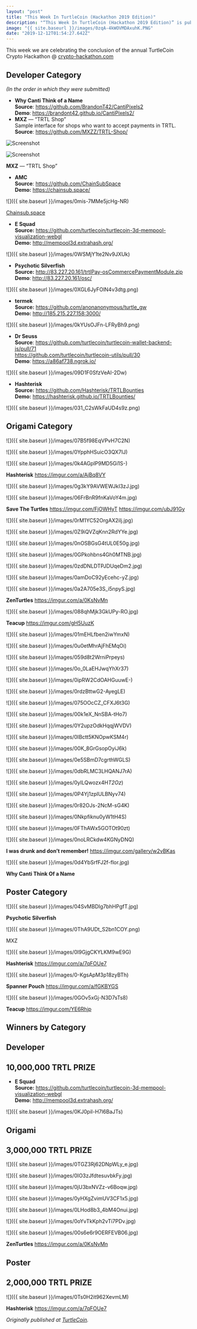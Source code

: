 ```yaml
---
layout: "post"
title: "This Week In TurtleCoin (Hackathon 2019 Edition)"
description: "“This Week In TurtleCoin (Hackathon 2019 Edition)” is published by TurtleCoin."
image: "{{ site.baseurl }}/images/0zqA-4kWOVMDAxuhK.PNG"
date: "2019-12-12T01:54:27.642Z"
---
```


This week we are celebrating the conclusion of the annual TurtleCoin Crypto Hackathon @ [crypto-hackathon.com](https://crypto-hackathon.com/)

## Developer Category

_(In the order in which they were submitted)_

- **Why Canti Think of a Name**  
  **Source**: <https://github.com/BrandonT42/CantiPixels2>  
  **Demo**: <https://brandont42.github.io/CantiPixels2/>
- **MXZ** — “TRTL Shop”  
  Sample interface for shops who want to accept payments in TRTL.  
  **Source**: <https://github.com/MXZZ/TRTL-Shop/>

![Screenshot](https://miro.medium.com/max/60/0*zqA-4kWOVMDAxuhK.PNG?q=20)

![Screenshot](https://miro.medium.com/max/1400/0*zqA-4kWOVMDAxuhK.PNG)

**MXZ** — “TRTL Shop”

- **AMC**  
  **Source**: <https://github.com/ChainSubSpace>  
  **Demo:** <https://chainsub.space/>

![]({{ site.baseurl }}/images/0mis-7MMe5jcHg-NR)

[Chainsub.space](https://chainsub.space/)

- **E Squad**  
  **Source:** <https://github.com/turtlecoin/turtlecoin-3d-mempool-visualization-webgl>  
  **Demo:** <http://mempool3d.extrahash.org/>

![]({{ site.baseurl }}/images/0WSMjY1te2Nv9JXUk)

- **Psychotic Silverfish**  
  **Source:** <http://83.227.20.161/trtlPay-osCommercePaymentModule.zip>  
  **Demo**: <http://83.227.20.161/osc/>

![]({{ site.baseurl }}/images/0XGL6JyFOlN4v3dtg.png)

- **termek**  
  **Source:** <https://github.com/anonanonymous/turtle_gw>  
  **Demo:** <http://185.215.227.158:3000/>

![]({{ site.baseurl }}/images/0kYUsOJFn-LFRyBh9.png)

- **Dr Seuss**  
  **Source**: <https://github.com/turtlecoin/turtlecoin-wallet-backend-js/pull/71>  
  <https://github.com/turtlecoin/turtlecoin-utils/pull/30>  
  **Demo**: <https://a86af738.ngrok.io/>

![]({{ site.baseurl }}/images/09D1F0SfzVeAI-2Dw)

- **Hashterisk**  
  **Source:** <https://github.com/Hashterisk/TRTLBounties>  
  **Demo:** <https://hashterisk.github.io/TRTLBounties/>

![]({{ site.baseurl }}/images/031_C2sWkFaUD4s9z.png)

## Origami Category

![]({{ site.baseurl }}/images/07B5f98EqVPvH7C2N)

![]({{ site.baseurl }}/images/0YpphHSuicO3QX7IJ)

![]({{ site.baseurl }}/images/0k4AGplP9MD5Gi1S-)

**Hashterisk** <https://imgur.com/a/AjBq8VY>

![]({{ site.baseurl }}/images/0g3kY9AVWEWJkI3zJ.jpg)

![]({{ site.baseurl }}/images/06FrBnR9fnKaVoY4m.jpg)

**Save The Turtles** <https://imgur.com/FjOWHyT> <https://imgur.com/ubJ91Gy>

![]({{ site.baseurl }}/images/0rM1YC52OrgAX2ilj.jpg)

![]({{ site.baseurl }}/images/0Z9iQVZqKnn2RdYYe.jpg)

![]({{ site.baseurl }}/images/0nOSBGsG4tUL0E50g.jpg)

![]({{ site.baseurl }}/images/0GPkohbns4Gh0MTNB.jpg)

![]({{ site.baseurl }}/images/0zdDNLDTPJDUqeDm2.jpg)

![]({{ site.baseurl }}/images/0amDoC92yEcehc-yZ.jpg)

![]({{ site.baseurl }}/images/0a2A705e3S_i5npyS.jpg)

**ZenTurtles** <https://imgur.com/a/0KsNvMn>

![]({{ site.baseurl }}/images/088qhMjk3GkUPy-RO.jpg)

**Teacup** <https://imgur.com/gH5UuzK>

![]({{ site.baseurl }}/images/01mEHLfben2iwYmxN)

![]({{ site.baseurl }}/images/0u0etMhrAjFhEMqOi)

![]({{ site.baseurl }}/images/059d8t2WrniPrpeys)

![]({{ site.baseurl }}/images/0o_0LaEHJwqYhXr37)

![]({{ site.baseurl }}/images/0ipRW2CdOAHGuuwE-)

![]({{ site.baseurl }}/images/0rdzBttwG2-AyegLE)

![]({{ site.baseurl }}/images/075OOcCZ_CFXJ6t3G)

![]({{ site.baseurl }}/images/00k1eX_NnSBA-tHo7)

![]({{ site.baseurl }}/images/0Y2upzOdkHqqjWVDV)

![]({{ site.baseurl }}/images/0IBctt5KNOpwKSM4r)

![]({{ site.baseurl }}/images/00K_8GrGsopOyiJ6k)

![]({{ site.baseurl }}/images/0e5SBmD7cgrthWGLS)

![]({{ site.baseurl }}/images/0dbRLMC3LHQANJ7rA)

![]({{ site.baseurl }}/images/0yILQwozx4H*T2Oz*)

![]({{ site.baseurl }}/images/0P4Yj1zpIULBNyv74)

![]({{ site.baseurl }}/images/0r82OJs-2NcM-sG4K)

![]({{ site.baseurl }}/images/0Nkpfiknu0yW1tH4S)

![]({{ site.baseurl }}/images/0FThAWx5GOTOt90zt)

![]({{ site.baseurl }}/images/0noLRCkdw4KGNyDNQ)

**I was drunk and don’t remember!** <https://imgur.com/gallery/w2vBKas>

![]({{ site.baseurl }}/images/0d4YbSrfFJ2f-flor.jpg)

**Why Canti Think Of a Name**

## Poster Category

![]({{ site.baseurl }}/images/04SvMBDIg7bhHPgfT.jpg)

**Psychotic Silverfish**

![]({{ site.baseurl }}/images/0ThA9UDt_S2bn1COY.png)

MXZ

![]({{ site.baseurl }}/images/0l9GjgCKYLKM9wE9G)

**Hashterisk** <https://imgur.com/a/7qFOUe7>

![]({{ site.baseurl }}/images/0-KgsApM3p18zyBTh)

**Spanner Pouch** <https://imgur.com/a/fGKBYGS>

![]({{ site.baseurl }}/images/0GOv5xGj-N3D7sTs8)

**Teacup** <https://imgur.com/YE6Rhjp>

## Winners by Category

## Developer

## 10,000,000 TRTL PRIZE

- **E Squad**  
  **Source:** <https://github.com/turtlecoin/turtlecoin-3d-mempool-visualization-webgl>  
  **Demo:** <http://mempool3d.extrahash.org/>

![]({{ site.baseurl }}/images/0KJ0pil-H7l6BaJTs)

## Origami

## 3,000,000 TRTL PRIZE

![]({{ site.baseurl }}/images/0TGZ3Rj62DNpWLy_e.jpg)

![]({{ site.baseurl }}/images/0IO3zJfdtesuvbkFy.jpg)

![]({{ site.baseurl }}/images/0jU3bxNVZz-v6Boqw.jpg)

![]({{ site.baseurl }}/images/0yHXgZvimUV3CF1x5.jpg)

![]({{ site.baseurl }}/images/0LHod8b3_4bM4Onui.jpg)

![]({{ site.baseurl }}/images/0oYvTkKph2vTi7PDv.jpg)

![]({{ site.baseurl }}/images/00s6e6r9OERFEVB06.jpg)

**ZenTurtles** <https://imgur.com/a/0KsNvMn>

## Poster

## 2,000,000 TRTL PRIZE

![]({{ site.baseurl }}/images/0Ts0H2it962XevmLM)

**Hashterisk** <https://imgur.com/a/7qFOUe7>

_Originally published at_ [_TurtleCoin_](http://blog.turtlecoin.lol/archives/this-week-in-turtlecoin-hackathon-2019-edition/)_._

